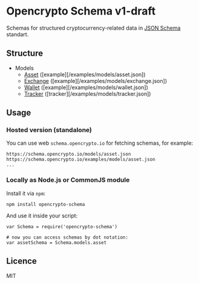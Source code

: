 # Opencrypto Schema v1-draft

Schemas for structured cryptocurrency-related data in [JSON Schema](http://json-schema.org/) standart.

## Structure

* Models
  * [Asset](/models/asset.json) ([example][/examples/models/asset.json])
  * [Exchange](/models/exchange.json) ([example][/examples/models/exchange.json])
  * [Wallet](/models/wallet.json) ([example][/examples/models/wallet.json])
  * [Tracker](/models/tracker.json) ([tracker][/examples/models/tracker.json])

## Usage

### Hosted version (standalone)
You can use web `schema.opencrypto.io` for fetching schemas, for example:
```
https://schema.opencrypto.io/models/asset.json
https://schema.opencrypto.io/examples/models/asset.json
...
```

### Locally as Node.js or CommonJS module
Install it via `npm`:
```
npm install opencrypto-schema
```

And use it inside your script:
```
var Schema = require('opencrypto-schema')

# now you can access schemas by dot notation:
var assetSchema = Schema.models.asset
```

## Licence
MIT
